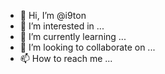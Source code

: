 - 👋 Hi, I’m @i9ton
- 👀 I’m interested in ...
- 🌱 I’m currently learning ...
- 💞️ I’m looking to collaborate on ...
- 📫 How to reach me ...

<!---
i9ton/i9ton is a ✨ special ✨ repository because its `README.md` (this file) appears on your GitHub profile.
You can click the Preview link to take a look at your changes.
--->
